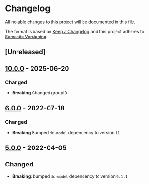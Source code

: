 # Changelog

All notable changes to this project will be documented in this file.

The format is based on [Keep a Changelog](https://keepachangelog.com/en/1.0.0/) and this project adheres to [Semantic Versioning](https://semver.org/spec/v2.0.0.html).

## [Unreleased]

## [10.0.0](https://github.com/dbmdz/digitalcollections-commons/releases/tag/10.0.0) - 2025-06-20

### Changed

- **Breaking** Changed groupID

## [6.0.0](https://github.com/dbmdz/digitalcollections-commons/releases/tag/dc-commons-springdata-6.0.0) - 2022-07-18

### Changed

- **Breaking** Bumped `dc-model` dependency to version `11`

## [5.0.0](https://github.com/dbmdz/digitalcollections-commons/releases/tag/dc-commons-springdata-5.0.0) - 2022-04-05

## Changed

- **Breaking**: bumped `dc-model` dependency to version `9.1.1`
